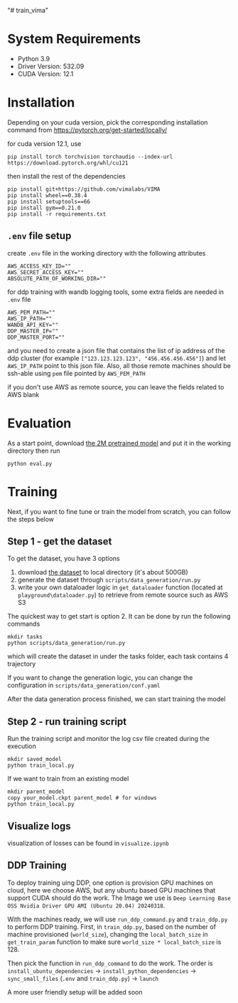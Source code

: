 "# train_vima" 

# System Requirements

- Python 3.9
- Driver Version: 532.09       
- CUDA Version: 12.1

# Installation

Depending on your cuda version, pick the corresponding installation command from
https://pytorch.org/get-started/locally/

for cuda version 12.1, use

```
pip install torch torchvision torchaudio --index-url https://download.pytorch.org/whl/cu121
```

then install the rest of the dependencies

```
pip install git+https://github.com/vimalabs/VIMA
pip install wheel==0.38.4
pip install setuptools==66
pip install gym==0.21.0
pip install -r requirements.txt
```

## `.env` file setup

create `.env` file in the working directory with the following attributes

```
AWS_ACCESS_KEY_ID=""
AWS_SECRET_ACCESS_KEY=""
ABSOLUTE_PATH_OF_WORKING_DIR=""
```

for ddp training with wandb logging tools, some extra fields are needed in `.env` file 

```
AWS_PEM_PATH=""
AWS_IP_PATH=""
WANDB_API_KEY=""
DDP_MASTER_IP=""
DDP_MASTER_PORT=""
```

and you need to create a json file that contains the list of ip address of the ddp cluster
(for example `["123.123.123.123", "456.456.456.456"]`) and let `AWS_IP_PATH` point to this json file.
Also, all those remote machines should be ssh-able using `pem` file pointed by `AWS_PEM_PATH`

if you don't use AWS as remote source, you can leave the fields related to AWS blank


# Evaluation

As a start point, download [the 2M pretrained model](https://huggingface.co/VIMA/VIMA/resolve/main/2M.ckpt) and put it in the working directory then run 

```
python eval.py
```

# Training

Next, if you want to fine tune or train the model from scratch, you can follow the steps below

## Step 1 - get the dataset

To get the dataset, you have 3 options

1. download [the dataset](https://huggingface.co/datasets/VIMA/VIMA-Data) to local directory (it's about 500GB)
2. generate the dataset through `scripts/data_generation/run.py`
3. write your own dataloader logic in `get_dataloader` function (located at `playground\dataloader.py`) to retrieve from remote source such as AWS S3 

The quickest way to get start is option 2. It can be done by run the following commands 
```
mkdir tasks
python scripts/data_generation/run.py
```
which will create the dataset in under the tasks folder, each task contains 4 trajectory

If you want to change the generation logic, you can change the configuration in `scripts/data_generation/conf.yaml`

After the data generation process finished, we can start training the model

## Step 2 - run training script

Run the training script and monitor the log csv file created during the execution

```
mkdir saved_model
python train_local.py
```

If we want to train from an existing model
```
mkdir parent_model
copy your_model.ckpt parent_model # for windows
python train_local.py
```

## Visualize logs

visualization of losses can be found in `visualize.ipynb`

## DDP Training

To deploy training uing DDP, one option is provision GPU machines on cloud, here we choose AWS, but
any ubuntu based GPU machines that support CUDA should do the work. The Image we use is `Deep Learning Base OSS Nvidia Driver GPU AMI (Ubuntu 20.04) 20240318`. 

With the machines ready, we will use `run_ddp_command.py` and `train_ddp.py` to perform DDP training.
First, in `train_ddp.py`, based on the number of machine provisioned (`world_size`), changing the `local_batch_size` in `get_train_param` function to make sure `world_size * local_batch_size` is 128.

Then pick the function in `run_ddp_command` to do the work. The order is 
`install_ubuntu_dependencies` -> `install_python_dependencies` -> `sync_small_files` (`.env` and `train_ddp.py`) -> `launch`

A more user friendly setup will be added soon